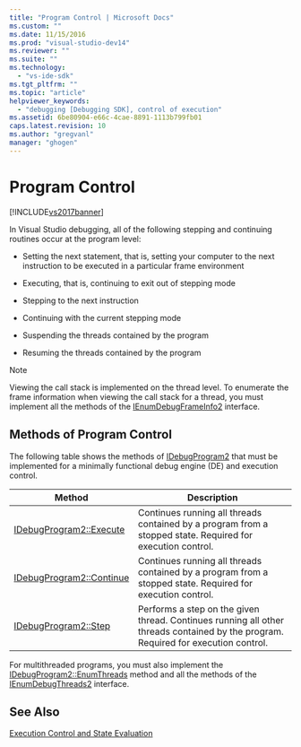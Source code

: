 ```yaml
---
title: "Program Control | Microsoft Docs"
ms.custom: ""
ms.date: 11/15/2016
ms.prod: "visual-studio-dev14"
ms.reviewer: ""
ms.suite: ""
ms.technology: 
  - "vs-ide-sdk"
ms.tgt_pltfrm: ""
ms.topic: "article"
helpviewer_keywords: 
  - "debugging [Debugging SDK], control of execution"
ms.assetid: 6be80904-e66c-4cae-8891-1113b799fb01
caps.latest.revision: 10
ms.author: "gregvanl"
manager: "ghogen"
---
```

# Program Control
[!INCLUDE[vs2017banner](../../includes/vs2017banner.md)]

In Visual Studio debugging, all of the following stepping and continuing routines occur at the program level:  
  
-   Setting the next statement, that is, setting your computer to the next instruction to be executed in a particular frame environment  
  
-   Executing, that is, continuing to exit out of stepping mode  
  
-   Stepping to the next instruction  
  
-   Continuing with the current stepping mode  
  
-   Suspending the threads contained by the program  
  
-   Resuming the threads contained by the program  
  
> [!NOTE]
>  Viewing the call stack is implemented on the thread level. To enumerate the frame information when viewing the call stack for a thread, you must implement all the methods of the [IEnumDebugFrameInfo2](../../extensibility/debugger/reference/ienumdebugframeinfo2.md) interface.  
  
## Methods of Program Control  
 The following table shows the methods of [IDebugProgram2](../../extensibility/debugger/reference/idebugprogram2.md) that must be implemented for a minimally functional debug engine (DE) and execution control.  
  
|Method|Description|  
|------------|-----------------|  
|[IDebugProgram2::Execute](../../extensibility/debugger/reference/idebugprogram2-execute.md)|Continues running all threads contained by a program from a stopped state. Required for execution control.|  
|[IDebugProgram2::Continue](../../extensibility/debugger/reference/idebugprogram2-continue.md)|Continues running all threads contained by a program from a stopped state. Required for execution control.|  
|[IDebugProgram2::Step](../../extensibility/debugger/reference/idebugprogram2-step.md)|Performs a step on the given thread. Continues running all other threads contained by the program. Required for execution control.|  
  
 For multithreaded programs, you must also implement the [IDebugProgram2::EnumThreads](../../extensibility/debugger/reference/idebugprogram2-enumthreads.md) method and all the methods of the [IEnumDebugThreads2](../../extensibility/debugger/reference/ienumdebugthreads2.md) interface.  
  
## See Also  
 [Execution Control and State Evaluation](../../extensibility/debugger/execution-control-and-state-evaluation.md)

